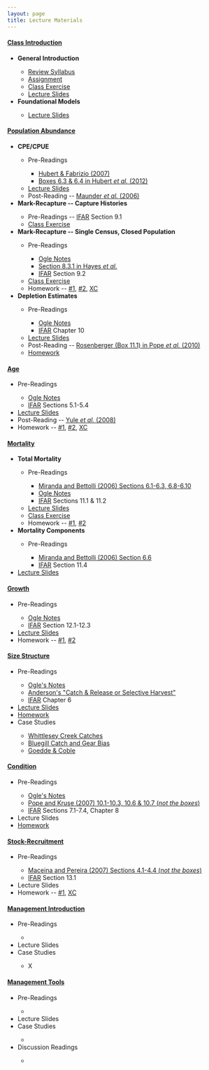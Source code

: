```yaml
---
layout: page
title: Lecture Materials
---
```


<div class="panel-group" id="accordion">

<!-- #### CLASS INTRODUCTION #### -->
  <div class="panel panel-default">
    <div class="panel-heading">
      <h4 class="panel-title">
        <a data-toggle="collapse" data-parent="#accordion" href="#cClassIntro">Class Introduction</a>
      </h4>
    </div>
    <div id="cClassIntro" class="panel-collapse collapse">
      <div class="panel-body">
      <ul class="list-unstyled">
        <li><strong>General Introduction</strong></li>
          <ul>
            <li><a href="../resources/Syllabus-Current.html">Review Syllabus</a></li>
            <li><a href="ClassIntro/CE1.html">Assignment</a></li>
            <li><a href="ClassIntro/CE2.html">Class Exercise</a></li>
            <li><a href="ClassIntro/PPT_Stock.pptx">Lecture Slides</a></li>
          </ul>
        <li><strong>Foundational Models</strong></li>
          <ul>
            <li><a href="ClassIntro/PPT_Models.pptx">Lecture Slides</a></li>
          </ul>
      </ul>
      </div>
    </div>
  </div>

<!-- #### ABUNDANCE #### -->
  <div class="panel panel-default">
    <div class="panel-heading">
      <h4 class="panel-title">
        <a data-toggle="collapse" data-parent="#accordion" href="#cAbundance">Population Abundance</a>
      </h4>
    </div>
    <div id="cAbundance" class="panel-collapse collapse">
      <div class="panel-body">
      <ul class="list-unstyled">
        <li><strong>CPE/CPUE</strong></li>
          <ul>
            <li>Pre-Readings</li>
            <ul>
              <li><a href="Abundance/CPE/HubertFabrizio-2007.pdf">Hubert & Fabrizio (2007)</a></li>
              <li><a href="http://digitalcommons.unl.edu/cgi/viewcontent.cgi?article=1110&context=ncfwrustaff">Boxes 6.3 & 6.4 in Hubert <i>et al.</i> (2012)</a></li>
            </ul>
            <li><a href="Abundance/CPE/PPT.pptx">Lecture Slides</a></li>
            <li>Post-Reading -- <a href="http://icesjms.oxfordjournals.org/content/63/8/1373.full.pdf">Maunder <i>et al.</i> (2006)</a></li>
          </ul>
        <li><strong>Mark-Recapture -- Capture Histories</strong></li>
          <ul>
            <li>Pre-Readings -- <a href="http://derekogle.com/IFAR/">IFAR</a> Section 9.1</li>
            <li><a href="Abundace/MarkRecap/CE1.html">Class Exercise</a></li>
          </ul>
        <li><strong>Mark-Recapture -- Single Census, Closed Population</strong></li>
          <ul>
            <li>Pre-Readings</li>
            <ul>
              <li><a href="Abundance/MarkRecap/BKG.html">Ogle Notes</a></li>
              <li><a href="http://www4.ncsu.edu/~tkwak/Hayes_et_al_2007.pdf">Section 8.3.1 in Hayes <i>et al.</i></a></li>
              <li><a href="http://derekogle.com/IFAR/">IFAR</a> Section 9.2</li>
            </ul>
            <li><a href="Abundance/MarkRecap/CE2.html">Class Exercise</a></li>
            <li>Homework -- <a href="http://derekogle.com/IFAR/exercises/MarkRecap_URBrownTrout.html">#1</a>, <a href="http://derekogle.com/IFAR/exercises/MarkRecap_UNSPRainbowTrout.html">#2</a>, <a href="http://derekogle.com/IFAR/exercises/MarkRecap_WIYOYWalleye.html">XC</a></li>
          </ul>
              <li><strong>Depletion Estimates</strong></li>
          <ul>
            <li>Pre-Readings</li>
            <ul>
              <li><a href="Abundance/Depletion/BKG.html">Ogle Notes</a></li>
              <li><a href="http://derekogle.com/IFAR/">IFAR</a> Chapter 10</li>
            </ul>
            <li><a href="Abundance/Depletion/PPT.pptx">Lecture Slides</a></li>
            <li>Post-Reading -- <a href="http://www.fs.fed.us/rm/pubs_other/rmrs_2010_pope_k001.pdf">Rosenberger (Box 11.1) in Pope <i>et al.</i> (2010)</a></li>
            <li><a href="http://derekogle.com/IFAR/exercises/Depletion_LKLargemouth.html">Homework</a></li>
          </ul>
      </ul>
      </div>
    </div>
  </div>

<!-- #### AGE #### -->
  <div class="panel panel-default">
    <div class="panel-heading">
      <h4 class="panel-title">
        <a data-toggle="collapse" data-parent="#accordion" href="#cAge">Age</a>
      </h4>
    </div>
    <div id="cAge" class="panel-collapse collapse">
      <div class="panel-body">
        <ul>
          <li>Pre-Readings</li>
            <ul>
              <li><a href="Age/BKG.html">Ogle Notes</a></li>
              <li><a href="http://derekogle.com/IFAR/">IFAR</a> Sections 5.1-5.4</li>
            </ul>
          <li><a href="Age/PPT.pptx">Lecture Slides</a></li>
          <li>Post-Reading -- <a href="http://qfc.fw.msu.edu/Publications/Publication%20List/2008/How%20Systematic%20Age%20Underestimation%20can%20Impede%20Understanding_Yule.pdf">Yule <i>et al.</i> (2008)</a></li>
          <li>Homework -- <a href="http://derekogle.com/IFAR/exercises/LORockBass_ALK_A.html">#1</a>, <a href="http://derekogle.com/IFAR/exercises/LORockBass_ALK_B.html">#2</a>, <a href="http://derekogle.com/IFAR/exercises/LORockBass_ALK_C.html">XC</a></li>
        </ul>
      </div>
    </div>
  </div>

<!-- #### MORTALITY #### -->
  <div class="panel panel-default">
    <div class="panel-heading">
      <h4 class="panel-title">
        <a data-toggle="collapse" data-parent="#accordion" href="#cMortality">Mortality</a>
      </h4>
    </div>
    <div id="cMortality" class="panel-collapse collapse">
      <div class="panel-body">
        <ul class="list-unstyled">
          <li><b>Total Mortality</b></li>
            <ul>
              <li>Pre-Readings</li>
              <ul>
                <li><a href="http://s3.amazonaws.com/file-storage.INDIVIDUAL-ACTIVITIES-CooperativeResearchUnits.digitalmeasures.usgs.edu/pbettoli/intellcont/chapter6-1.pdf">Miranda and Bettolli (2006) Sections 6.1-6.3, 6.8-6.10</a></li>
                <li><a href="Mortality/BKG.html">Ogle Notes</a></li>
                <li><a href="http://derekogle.com/IFAR/">IFAR</a> Sections 11.1 & 11.2</li>
              </ul>
              <li><a href="Mortality/PPT_Total.pptx">Lecture Slides</a></li>
              <li><a href="Mortality/CE1.html">Class Exercise</a></li>
              <li>Homework -- <a href="http://derekogle.com/IFAR/exercises/Mortality_LSKBLakeTrout.html">#1</a>, <a href="http://derekogle.com/IFAR/exercises/Mortality_LSSRLakeTrout.html">#2</a></li>
            </ul>
          <li><b>Mortality Components</b></li>
            <ul>
              <li>Pre-Readings</li>
              <ul>
                <li><a href="http://s3.amazonaws.com/file-storage.INDIVIDUAL-ACTIVITIES-CooperativeResearchUnits.digitalmeasures.usgs.edu/pbettoli/intellcont/chapter6-1.pdf">Miranda and Bettolli (2006) Section 6.6</a></li>
                <li><a href="http://derekogle.com/IFAR/">IFAR</a> Section 11.4</li>
              </ul>
            </ul>
              <li><a href="Age/PPT_Components.pptx">Lecture Slides</a></li>
            </ul>
        </ul>
      </div>
    </div>
  </div>

<!-- #### GROWTH #### -->
  <div class="panel panel-default">
    <div class="panel-heading">
      <h4 class="panel-title">
        <a data-toggle="collapse" data-parent="#accordion" href="#cGrowth">Growth</a>
      </h4>
    </div>
    <div id="cGrowth" class="panel-collapse collapse">
      <div class="panel-body">
        <ul>
          <li>Pre-Readings</li>
            <ul>
              <li><a href="Growth/BKG.html">Ogle Notes</a></li>
              <li><a href="http://derekogle.com/IFAR/">IFAR</a> Section 12.1-12.3</li>
            </ul>
          <li><a href="Growth/PPT.pptx">Lecture Slides</a></li>
          <li>Homework -- <a href="http://derekogle.com/IFAR/exercises/AKSlimySculpins_Growth_A.html">#1</a>, <a href="http://derekogle.com/IFAR/exercises/AKSlimySculpins_Growth_B.html">#2</a></li>
        </ul>
      </div>
    </div>
  </div>

<!-- #### SIZE STRUCTURE #### -->
  <div class="panel panel-default">
    <div class="panel-heading">
      <h4 class="panel-title">
        <a data-toggle="collapse" data-parent="#accordion" href="#cSizeStrux">Size Structure</a>
      </h4>
    </div>
    <div id="cSizeStrux" class="panel-collapse collapse">
      <div class="panel-body">
        <ul>
          <li>Pre-Readings</li>
            <ul>
              <li><a href="SizeStructure/BKG.html">Ogle's Notes</a></li>
              <li><a href="http://www.bassresource.com/fish_biology/catch_release.html">Anderson's "Catch & Release or Selective Harvest"</a></li>
              <li><a href="http://derekogle.com/IFAR/">IFAR</a> Chapter 6</li>
            </ul>
          <li><a href="SizeStructure/PPT.pptx">Lecture Slides</a></li>
          <li><a href="http://derekogle.com/IFAR/exercises/SizeStrux_SaginawYP.html">Homework</a></li>
          <li>Case Studies</li>
          <ul>
            <li><a href="SizeStructure/Cases/Whittlesey.html">Whittlesey Creek Catches</a></li>
            <li><a href="SizeStructure/Cases/LakeLouiseBG.html">Bluegill Catch and Gear Bias</a></li>
            <li><a href="SizeStructure/Cases/GoeddeCoble.html">Goedde & Coble</a></li>
          </ul>
        </ul>
      </div>
    </div>
  </div>

<!-- #### CONDITION #### -->
  <div class="panel panel-default">
    <div class="panel-heading">
      <h4 class="panel-title">
        <a data-toggle="collapse" data-parent="#accordion" href="#cCondition">Condition</a>
      </h4>
    </div>
    <div id="cCondition" class="panel-collapse collapse">
      <div class="panel-body">
        <ul>
          <li>Pre-Readings</li>
            <ul>
              <li><a href="Condition/BKG.html">Ogle's Notes</a></li>
              <li><a href="http://snr.unl.edu/necoopunit/downloads/Publications/Kevin%20Pope%20publ/chapter10.pdf">Pope and Kruse (2007) 10.1-10.3, 10.6 & 10.7 (<i>not the boxes</i>)</a></li>
              <li><a href="http://derekogle.com/IFAR/">IFAR</a> Sections 7.1-7.4, Chapter 8</li>
            </ul>
          <li>Lecture Slides</li>
          <li><a href="http://derekogle.com/IFAR/exercises/Inch_ConditionBluegill.html">Homework</a></li>
        </ul>
      </div>
    </div>
  </div>

<!-- #### RECRUITMENT #### -->
  <div class="panel panel-default">
    <div class="panel-heading">
      <h4 class="panel-title">
        <a data-toggle="collapse" data-parent="#accordion" href="#cRecruitment">Stock-Recruitment</a>
      </h4>
    </div>
    <div id="cRecruitment" class="panel-collapse collapse">
      <div class="panel-body">
        <ul>
          <li>Pre-Readings</li>
            <ul>
              <li><a href="Recruitment/Maceina-Pereira-2007.pdf">Maceina and Pereira (2007) Sections 4.1-4.4 (<i>not the boxes</i>)</a></li>
              <li><a href="http://derekogle.com/IFAR/">IFAR</a> Section 13.1</li>
            </ul>
          <li>Lecture Slides</li>
          <li>Homework -- <a href="http://derekogle.com/IFAR/exercises/Recruitment_ELWalleye_A.html">#1</a>, <a href="http://derekogle.com/IFAR/exercises/Recruitment_ELWalleye_B.html">XC</a></li>
        </ul>
      </div>
    </div>
  </div>

<!-- #### MANAGEMENT INTRODUCTION #### -->
  <div class="panel panel-default">
    <div class="panel-heading">
      <h4 class="panel-title">
        <a data-toggle="collapse" data-parent="#accordion" href="#cMgmtIntro">Management Introduction</a>
      </h4>
    </div>
    <div id="cMgmtIntro" class="panel-collapse collapse">
      <div class="panel-body">
        <ul>
          <li>Pre-Readings</li>
            <ul>
              <li></li>
            </ul>
          <li>Lecture Slides</li>
          <li>Case Studies</li>
          <ul>
            <li>X</li>
          </ul>
        </ul>
      </div>
    </div>
  </div>

<!-- #### MANAGEMENT TOOLS #### -->
  <div class="panel panel-default">
    <div class="panel-heading">
      <h4 class="panel-title">
        <a data-toggle="collapse" data-parent="#accordion" href="#cMgmtTools">Management Tools</a>
      </h4>
    </div>
    <div id="cMgmtTools" class="panel-collapse collapse">
      <div class="panel-body">
        <ul>
          <li>Pre-Readings</li>
            <ul>
              <li></li>
            </ul>
          <li>Lecture Slides</li>
          <li>Case Studies</li>
          <ul>
            <li></li>
          </ul>
          <li>Discussion Readings</li>
          <ul>
            <li></li>
          </ul>
        </ul>
      </div>
    </div>
  </div>
  
</div> 
